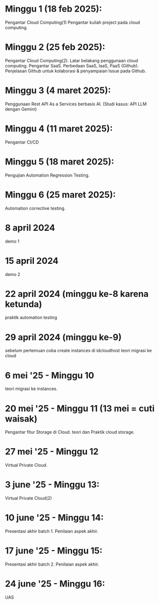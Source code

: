 # Minggu 1 (18 feb 2025): 
Pengantar Cloud Computing(1) Pengantar kuliah project pada cloud computing. 

# Minggu 2 (25 feb 2025): 
Pengantar Cloud Computing(2). Latar belakang penggunaan cloud computing. Pengantar SaaS. Perbedaan SaaS, IaaS, PaaS (Github). 
Penjelasan Github untuk kolaborasi & penyampaian Issue pada Github.

# Minggu 3 (4 maret 2025): 
Penggunaan Rest API As a Services berbasis AI. (Studi kasus: API LLM dengan Gemini)

# Minggu 4 (11 maret 2025): 
Pengantar CI/CD

# Minggu 5 (18 maret 2025): 
Pengujian Automation Regression Testing.

# Minggu 6 (25 maret 2025): 
Automation corrective testing.


# 8 april 2024
demo 1

# 15 april 2024
demo 2 

# 22 april 2024 (minggu ke-8 karena ketunda)
praktik automation testing

# 29 april 2024 (minggu ke-9)
sebelum pertemuan coba create instances di idcloudhost
teori migrasi ke cloud

# 6 mei '25 - Minggu 10 
teori migrasi ke instances.

# 20 mei '25 - Minggu 11 (13 mei = cuti waisak)
Pengantar fitur Storage di Cloud. teori dan Praktik cloud storage.

# 27 mei '25 - Minggu 12
Virtual Private Cloud.

# 3 june '25 - Minggu 13: 
Virtual Private Cloud(2)

# 10 june '25 - Minggu 14: 
Presentasi akhir batch 1. Penilaian aspek akhir.

# 17 june '25 - Minggu 15: 
Presentasi akhir batch 2. Penilaian aspek akhir.

# 24 june '25 - Minggu 16: 
UAS